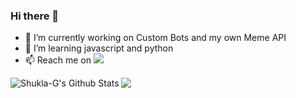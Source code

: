 ### Hi there 👋


- 🔭 I’m currently working on Custom Bots and my own Meme API
- 🌱 I’m learning javascript and python
- 📫 Reach me on <a href="https://discord.gg/high5"><img src="https://img.shields.io/badge/Discord-BhosadChacha%236969-7289DA?logo=discord&style=for-the-badgel" /></a>


<img align="left" alt="Shukla-G's Github Stats" src="https://github-readme-stats.vercel.app/api?username=shukla-g&show_icons=true&hide_border=true&theme=radical" />
<a href="https://github.com/anuraghazra/github-readme-stats"><img src="https://github-readme-stats.vercel.app/api/top-langs/?username=shukla-g&show_icons=true&layout=compact&theme=dark&count_private=true" /></a>

